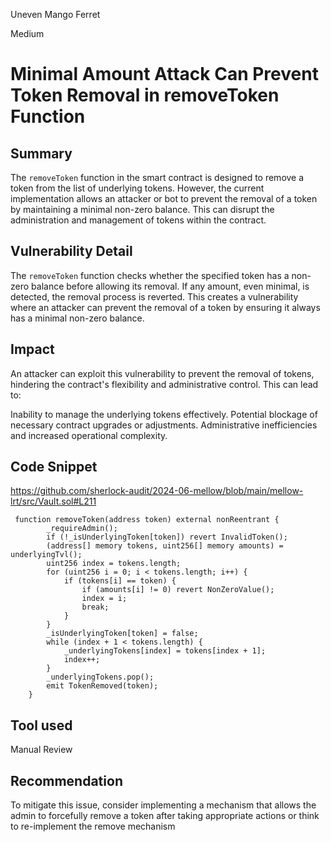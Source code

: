 Uneven Mango Ferret

Medium

# Minimal Amount Attack Can Prevent Token Removal in removeToken Function

## Summary
The `removeToken` function in the smart contract is designed to remove a token from the list of underlying tokens. However, the current implementation allows an attacker or bot to prevent the removal of a token by maintaining a minimal non-zero balance. This can disrupt the administration and management of tokens within the contract.

## Vulnerability Detail
The `removeToken` function checks whether the specified token has a non-zero balance before allowing its removal. If any amount, even minimal, is detected, the removal process is reverted. This creates a vulnerability where an attacker can prevent the removal of a token by ensuring it always has a minimal non-zero balance.

## Impact
An attacker can exploit this vulnerability to prevent the removal of tokens, hindering the contract's flexibility and administrative control. This can lead to:

Inability to manage the underlying tokens effectively.
Potential blockage of necessary contract upgrades or adjustments.
Administrative inefficiencies and increased operational complexity.
## Code Snippet

https://github.com/sherlock-audit/2024-06-mellow/blob/main/mellow-lrt/src/Vault.sol#L211

```solidity
 function removeToken(address token) external nonReentrant {
        _requireAdmin();
        if (!_isUnderlyingToken[token]) revert InvalidToken();
        (address[] memory tokens, uint256[] memory amounts) = underlyingTvl();
        uint256 index = tokens.length;
        for (uint256 i = 0; i < tokens.length; i++) {
            if (tokens[i] == token) {
                if (amounts[i] != 0) revert NonZeroValue();
                index = i;
                break;
            }
        }
        _isUnderlyingToken[token] = false;
        while (index + 1 < tokens.length) {
            _underlyingTokens[index] = tokens[index + 1];
            index++;
        }
        _underlyingTokens.pop();
        emit TokenRemoved(token);
    }
```
## Tool used

Manual Review

## Recommendation
To mitigate this issue, consider implementing a mechanism that allows the admin to forcefully remove a token after taking appropriate actions or think to re-implement the remove mechanism